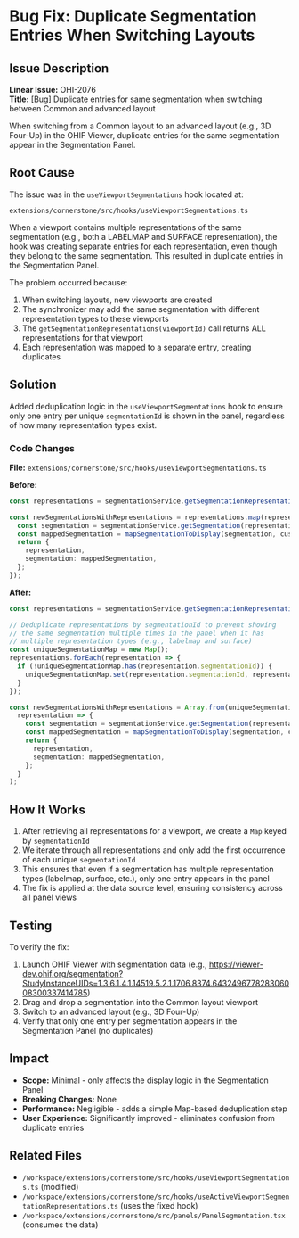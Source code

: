 # Bug Fix: Duplicate Segmentation Entries When Switching Layouts

## Issue Description
**Linear Issue:** OHI-2076  
**Title:** [Bug] Duplicate entries for same segmentation when switching between Common and advanced layout

When switching from a Common layout to an advanced layout (e.g., 3D Four-Up) in the OHIF Viewer, duplicate entries for the same segmentation appear in the Segmentation Panel.

## Root Cause
The issue was in the `useViewportSegmentations` hook located at:
```
extensions/cornerstone/src/hooks/useViewportSegmentations.ts
```

When a viewport contains multiple representations of the same segmentation (e.g., both a LABELMAP and SURFACE representation), the hook was creating separate entries for each representation, even though they belong to the same segmentation. This resulted in duplicate entries in the Segmentation Panel.

The problem occurred because:
1. When switching layouts, new viewports are created
2. The synchronizer may add the same segmentation with different representation types to these viewports
3. The `getSegmentationRepresentations(viewportId)` call returns ALL representations for that viewport
4. Each representation was mapped to a separate entry, creating duplicates

## Solution
Added deduplication logic in the `useViewportSegmentations` hook to ensure only one entry per unique `segmentationId` is shown in the panel, regardless of how many representation types exist.

### Code Changes

**File:** `extensions/cornerstone/src/hooks/useViewportSegmentations.ts`

**Before:**
```typescript
const representations = segmentationService.getSegmentationRepresentations(viewportId);

const newSegmentationsWithRepresentations = representations.map(representation => {
  const segmentation = segmentationService.getSegmentation(representation.segmentationId);
  const mappedSegmentation = mapSegmentationToDisplay(segmentation, customizationService);
  return {
    representation,
    segmentation: mappedSegmentation,
  };
});
```

**After:**
```typescript
const representations = segmentationService.getSegmentationRepresentations(viewportId);

// Deduplicate representations by segmentationId to prevent showing
// the same segmentation multiple times in the panel when it has
// multiple representation types (e.g., labelmap and surface)
const uniqueSegmentationMap = new Map();
representations.forEach(representation => {
  if (!uniqueSegmentationMap.has(representation.segmentationId)) {
    uniqueSegmentationMap.set(representation.segmentationId, representation);
  }
});

const newSegmentationsWithRepresentations = Array.from(uniqueSegmentationMap.values()).map(
  representation => {
    const segmentation = segmentationService.getSegmentation(representation.segmentationId);
    const mappedSegmentation = mapSegmentationToDisplay(segmentation, customizationService);
    return {
      representation,
      segmentation: mappedSegmentation,
    };
  }
);
```

## How It Works
1. After retrieving all representations for a viewport, we create a `Map` keyed by `segmentationId`
2. We iterate through all representations and only add the first occurrence of each unique `segmentationId`
3. This ensures that even if a segmentation has multiple representation types (labelmap, surface, etc.), only one entry appears in the panel
4. The fix is applied at the data source level, ensuring consistency across all panel views

## Testing
To verify the fix:
1. Launch OHIF Viewer with segmentation data (e.g., https://viewer-dev.ohif.org/segmentation?StudyInstanceUIDs=1.3.6.1.4.1.14519.5.2.1.1706.8374.643249677828306008300337414785)
2. Drag and drop a segmentation into the Common layout viewport
3. Switch to an advanced layout (e.g., 3D Four-Up)
4. Verify that only one entry per segmentation appears in the Segmentation Panel (no duplicates)

## Impact
- **Scope:** Minimal - only affects the display logic in the Segmentation Panel
- **Breaking Changes:** None
- **Performance:** Negligible - adds a simple Map-based deduplication step
- **User Experience:** Significantly improved - eliminates confusion from duplicate entries

## Related Files
- `/workspace/extensions/cornerstone/src/hooks/useViewportSegmentations.ts` (modified)
- `/workspace/extensions/cornerstone/src/hooks/useActiveViewportSegmentationRepresentations.ts` (uses the fixed hook)
- `/workspace/extensions/cornerstone/src/panels/PanelSegmentation.tsx` (consumes the data)
